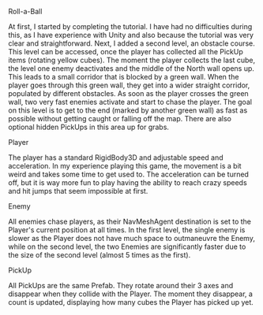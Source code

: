 Roll-a-Ball

At first, I started by completing the tutorial. I have had no difficulties during this, as I have experience with Unity and also because the tutorial was very clear and straightforward. Next, I added a second level, an obstacle course. This level can be accessed, once the player has collected all the PickUp items (rotating yellow cubes). The moment the player collects the last cube, the level one enemy deactivates and the middle of the North wall opens up. This leads to a small corridor that is blocked by a green wall. When the player goes through this green wall, they get into a wider straight corridor, populated by different obstacles. As soon as the player crosses the green wall, two very fast enemies activate and start to chase the player. The goal on this level is to get to the end (marked by another green wall) as fast as possible without getting caught or falling off the map. There are also optional hidden PickUps in this area up for grabs.

Player

The player has a standard RigidBody3D and adjustable speed and acceleration. In my experience playing this game, the movement is a bit weird and takes some time to get used to. The acceleration can be turned off, but it is way more fun to play having the ability to reach crazy speeds and hit jumps that seem impossible at first.

Enemy

All enemies chase players, as their NavMeshAgent destination is set to the Player's current position at all times. In the first level, the single enemy is slower as the Player does not have much space to outmaneuvre the Enemy, while on the second level, the two Enemies are significantly faster due to the size of the second level (almost 5 times as the first).

PickUp

All PickUps are the same Prefab. They rotate around their 3 axes and disappear when they collide with the Player. The moment they disappear, a count is updated, displaying how many cubes the Player has picked up yet.

